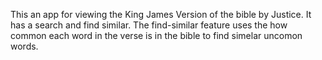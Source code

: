 This an app for viewing the King James Version of the bible by Justice.
It has a search and find similar.
The find-similar feature uses the how common each word in the verse is in the bible to find simelar uncomon words.
